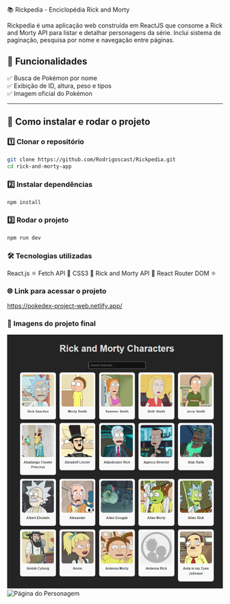 📚 Rickpedia - Enciclopédia Rick and Morty

Rickpedia é uma aplicação web construída em ReactJS que consome a Rick and Morty API para listar e detalhar personagens da série.
Inclui sistema de paginação, pesquisa por nome e navegação entre páginas.

## 📌 Funcionalidades
✅ Busca de Pokémon por nome  
✅ Exibição de ID, altura, peso e tipos  
✅ Imagem oficial do Pokémon  

---

## 🚀 Como instalar e rodar o projeto

### 1️⃣ Clonar o repositório
```bash
git clone https://github.com/Rodrigoscast/Rickpedia.git
cd rick-and-morty-app
```

### 2️⃣ Instalar dependências
```bash
npm install
```

### 3️⃣ Rodar o projeto
```bash
npm run dev
```

### 🛠️ Tecnologias utilizadas
React.js ⚛️
Fetch API 📡
CSS3 🎨
Rick and Morty API 🧪
React Router DOM ⚛️

### 🌐 Link para acessar o projeto
https://pokedex-project-web.netlify.app/

### 🎨 Imagens do projeto final

![Home Page](imagens/home.png)
![Página do Personagem](imagens/personagem.png.png)
